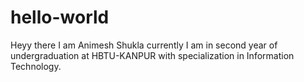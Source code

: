 # hello-world
Heyy there I am Animesh Shukla currently I am in second year of undergraduation at HBTU-KANPUR with specialization in Information Technology.
